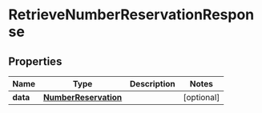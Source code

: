 # RetrieveNumberReservationResponse

## Properties
Name | Type | Description | Notes
------------ | ------------- | ------------- | -------------
**data** | [**NumberReservation**](NumberReservation.md) |  |  [optional]
